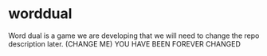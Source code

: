 # worddual
Word dual is a game we are developing that we will need to change the repo description later. (CHANGE ME) 
YOU HAVE BEEN FOREVER CHANGED

